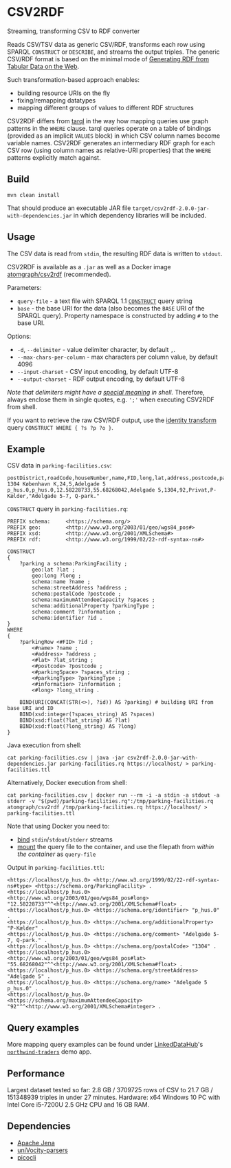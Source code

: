 # CSV2RDF
Streaming, transforming CSV to RDF converter

Reads CSV/TSV data as generic CSV/RDF, transforms each row using SPARQL `CONSTRUCT` or `DESCRIBE`, and streams the output triples.
The generic CSV/RDF format is based on the minimal mode of [Generating RDF from Tabular Data on the Web](https://www.w3.org/TR/2015/REC-csv2rdf-20151217/#dfn-minimal-mode).

Such transformation-based approach enables:
* building resource URIs on the fly
* fixing/remapping datatypes
* mapping different groups of values to different RDF structures

CSV2RDF differs from [tarql](https://tarql.github.io) in the way how mapping queries use graph patterns in the `WHERE` clause. tarql queries operate on a table of bindings
(provided as an implicit `VALUES` block) in which CSV column names become variable names. CSV2RDF generates an intermediary RDF graph for each CSV row (using column names as relative-URI properties)
that the `WHERE` patterns explicitly match against.

Build
-----

    mvn clean install

That should produce an executable JAR file `target/csv2rdf-2.0.0-jar-with-dependencies.jar` in which dependency libraries will be included.

Usage
-----

The CSV data is read from `stdin`, the resulting RDF data is written to `stdout`.

CSV2RDF is available as a `.jar` as well as a Docker image [atomgraph/csv2rdf](https://hub.docker.com/r/atomgraph/csv2rdf) (recommended).

Parameters:
* `query-file` - a text file with SPARQL 1.1 [`CONSTRUCT`](https://www.w3.org/TR/sparql11-query/#construct) query string
* `base` - the base URI for the data (also becomes the `BASE` URI of the SPARQL query). Property namespace is constructed by adding `#` to the base URI.

Options:
* `-d`, `--delimiter` - value delimiter character, by default `,`.
* `--max-chars-per-column` - max characters per column value, by default 4096
* `--input-charset` - CSV input encoding, by default UTF-8
* `--output-charset` - RDF output encoding, by default UTF-8

_Note that delimiters might have a [special meaning](https://www.tldp.org/LDP/abs/html/special-chars.html) in shell._ Therefore, always enclose them in single quotes, e.g. `';'` when executing CSV2RDF from shell.

If you want to retrieve the raw CSV/RDF output, use the [identity transform](https://en.wikipedia.org/wiki/Identity_transform) query `CONSTRUCT WHERE { ?s ?p ?o }`.

Example
-------

CSV data in `parking-facilities.csv`:
    
    postDistrict,roadCode,houseNumber,name,FID,long,lat,address,postcode,parkingSpace,owner,parkingType,information
    1304 København K,24,5,Adelgade 5 p_hus.0,p_hus.0,12.58228733,55.68268042,Adelgade 5,1304,92,Privat,P-Kælder,"Adelgade 5-7, Q-park."

`CONSTRUCT` query in `parking-facilities.rq`:

```sparql
PREFIX schema:     <https://schema.org/> 
PREFIX geo:        <http://www.w3.org/2003/01/geo/wgs84_pos#> 
PREFIX xsd:        <http://www.w3.org/2001/XMLSchema#> 
PREFIX rdf:        <http://www.w3.org/1999/02/22-rdf-syntax-ns#>

CONSTRUCT
{
    ?parking a schema:ParkingFacility ;
        geo:lat ?lat ;
        geo:long ?long ;
        schema:name ?name ;
        schema:streetAddress ?address ;
        schema:postalCode ?postcode ;
        schema:maximumAttendeeCapacity ?spaces ;
        schema:additionalProperty ?parkingType ;
        schema:comment ?information ;
        schema:identifier ?id .
}
WHERE
{
    ?parkingRow <#FID> ?id ;
        <#name> ?name ;
        <#address> ?address ;
        <#lat> ?lat_string ;
        <#postcode> ?postcode ;
        <#parkingSpace> ?spaces_string ;
        <#parkingType> ?parkingType ;
        <#information> ?information ;
        <#long> ?long_string . 

    BIND(URI(CONCAT(STR(<>), ?id)) AS ?parking) # building URI from base URI and ID
    BIND(xsd:integer(?spaces_string) AS ?spaces)
    BIND(xsd:float(?lat_string) AS ?lat)
    BIND(xsd:float(?long_string) AS ?long)
}
```
Java execution from shell:

    cat parking-facilities.csv | java -jar csv2rdf-2.0.0-jar-with-dependencies.jar parking-facilities.rq https://localhost/ > parking-facilities.ttl

Alternatively, Docker execution from shell:

    cat parking-facilities.csv | docker run --rm -i -a stdin -a stdout -a stderr -v "$(pwd)/parking-facilities.rq":/tmp/parking-facilities.rq atomgraph/csv2rdf /tmp/parking-facilities.rq https://localhost/ > parking-facilities.ttl

Note that using Docker you need to:
* [bind](https://docs.docker.com/engine/reference/commandline/run/#attach-to-stdinstdoutstderr--a) `stdin`/`stdout`/`stderr` streams
* [mount](https://docs.docker.com/storage/volumes/) the query file to the container, and use the filepath from _within the container_ as `query-file`

Output in `parking-facilities.ttl`:

    <https://localhost/p_hus.0> <http://www.w3.org/1999/02/22-rdf-syntax-ns#type> <https://schema.org/ParkingFacility> .
    <https://localhost/p_hus.0> <http://www.w3.org/2003/01/geo/wgs84_pos#long> "12.58228733"^^<http://www.w3.org/2001/XMLSchema#float> .
    <https://localhost/p_hus.0> <https://schema.org/identifier> "p_hus.0" .
    <https://localhost/p_hus.0> <https://schema.org/additionalProperty> "P-Kælder" .
    <https://localhost/p_hus.0> <https://schema.org/comment> "Adelgade 5-7, Q-park." .
    <https://localhost/p_hus.0> <https://schema.org/postalCode> "1304" .
    <https://localhost/p_hus.0> <http://www.w3.org/2003/01/geo/wgs84_pos#lat> "55.68268042"^^<http://www.w3.org/2001/XMLSchema#float> .
    <https://localhost/p_hus.0> <https://schema.org/streetAddress> "Adelgade 5" .
    <https://localhost/p_hus.0> <https://schema.org/name> "Adelgade 5 p_hus.0" .
    <https://localhost/p_hus.0> <https://schema.org/maximumAttendeeCapacity> "92"^^<http://www.w3.org/2001/XMLSchema#integer> .

Query examples
--------------

More mapping query examples can be found under [LinkedDataHub](https://github.com/AtomGraph/LinkedDataHub)'s [`northwind-traders`](https://github.com/AtomGraph/LinkedDataHub-Apps/tree/master/demo/northwind-traders/queries/imports) demo app.

Performance
-----------

Largest dataset tested so far: 2.8 GB / 3709725 rows of CSV to 21.7 GB / 151348939 triples in under 27 minutes. Hardware: x64 Windows 10 PC with Intel Core i5-7200U 2.5 GHz CPU and 16 GB RAM.

Dependencies
------------

* [Apache Jena](https://jena.apache.org/)
* [uniVocity-parsers](https://www.univocity.com/pages/univocity_parsers_tutorial)
* [picocli](https://picocli.info)